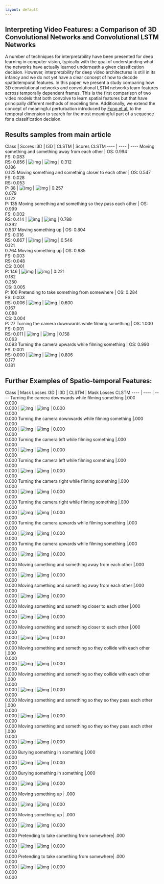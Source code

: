 ```yaml
---
layout: default
---
```


## Interpreting Video Features: a Comparison of 3D Convolutional Networks and Convolutional LSTM Networks
A number of techniques for interpretability have been presented for deep learning in computer vision, typically with the goal of understanding what the networks have actually learned underneath a given classification decision. However, interpretability for deep video architectures is still in its infancy and we do not yet have a clear concept of how to decode spatiotemporal features. In this paper, we present a study comparing how 3D convolutional networks and convolutional LSTM networks learn features across temporally dependent frames. This is the first comparison of two video models that both convolve to learn spatial features but that have principally different methods of modeling time. Additionally, we extend the concept of meaningful perturbation introduced by <a href="http://openaccess.thecvf.com/content_ICCV_2017/papers/Fong_Interpretable_Explanations_of_ICCV_2017_paper.pdf">Fong et al.</a> to the temporal dimension to search for the most meaningful part of a sequence for a classification decision.

## Results samples from main article


Class | Scores I3D | I3D | CLSTM | Scores CLSTM
---- | ---- | ----
Moving something and something away from each other | OS: 0.994<br /> FS: 0.083 <br />RS: 0.856 | ![img](../gifs/resultclips/36/43627/i3d/i3d.gif) | ![img](../gifs/resultclips/36/43627/clstm/clstm.gif) | 0.312<br /> 0.186 <br />0.125
Moving something and something closer to each other | OS: 0.547<br /> FS: 0.028 <br />RS: 0.053 <br /> P: 38 | ![img](../gifs/resultclips/37/180193/i3d/i3d.gif) | ![img](../gifs/resultclips/37/180193/clstm/clstm.gif) | 0.257<br /> 0.079 <br />0.122<br/> P: 135
Moving something and something so they pass each other | OS: 0.999<br /> FS: 0.002 <br />RS: 0.414 | ![img](../gifs/resultclips/39/28170/i3d/i3d.gif) | ![img](../gifs/resultclips/39/28170/clstm/clstm.gif) | 0.788<br /> 0.392 <br />0.537
Moving something up | OS: 0.804<br /> FS: 0.016 <br />RS: 0.667 | ![img](../gifs/resultclips/45/125857/i3d/i3d.gif) | ![img](../gifs/resultclips/45/125857/clstm/clstm.gif) | 0.546<br /> 0.121 <br />0.764
Moving something up | OS: 0.685<br /> FS: 0.003 <br />RS: 0.048 <br/> CS: 0.001 <br/>P: 146 | ![img](../gifs/resultclips/45/81536/i3d/i3d.gif) | ![img](../gifs/resultclips/45/81536/clstm/clstm.gif) | 0.221<br /> 0.182 <br />0.350 <br/> CS: 0.005 <br/> P: 100
Pretending to take something from somewhere | OS: 0.284<br /> FS: 0.003 <br />RS: 0.006 | ![img](../gifs/resultclips/81/46708/i3d/i3d.gif) | ![img](../gifs/resultclips/81/46708/clstm/clstm.gif) | 0.600<br /> 0.167 <br />0.088 <br/> CS: 0.004 <br/> P: 27
Turning the camera downwards while filming something | OS: 1.000<br /> FS: 0.001 <br />RS: 0.011 | ![img](../gifs/resultclips/165/197549/i3d/i3d.gif) | ![img](../gifs/resultclips/165/197549/clstm/clstm.gif) | 0.158<br /> 0.063 <br />0.093 
Turning the camera upwards while filming something | OS: 0.990<br /> FS: 0.001 <br />RS: 0.000 | ![img](../gifs/resultclips/168/215115/i3d/i3d.gif) | ![img](../gifs/resultclips/168/215115/clstm/clstm.gif) | 0.806<br /> 0.177 <br />0.181


## Further Examples of Spatio-temporal Features:

Class | Mask Losses I3D | I3D | CLSTM | Mask Losses CLSTM
---- | ---- | ----
Turning the camera downwards while filming something |.000<br /> 0.000 <br />0.000 | ![img](../gifs/appendixclips/165/12462/i3d/i3d.gif) | ![img](../gifs/appendixclips/165/12462/clstm/clstm.gif) | 0.000<br /> 0.000 <br />0.000
Turning the camera downwards while filming something |.000<br /> 0.000 <br />0.000 | ![img](../gifs/appendixclips/165/213899/i3d/i3d.gif) | ![img](../gifs/appendixclips/165/213899/clstm/clstm.gif) | 0.000<br /> 0.000 <br />0.000
Turning the camera left while filming something |.000<br /> 0.000 <br />0.000 | ![img](../gifs/appendixclips/45/85790/i3d/i3d.gif) | ![img](../gifs/appendixclips/45/85790/clstm/clstm.gif) | 0.000<br /> 0.000 <br />0.000
Turning the camera left while filming something |.000<br /> 0.000 <br />0.000 | ![img](../gifs/appendixclips/45/85790/i3d/i3d.gif) | ![img](../gifs/appendixclips/45/85790/clstm/clstm.gif) | 0.000<br /> 0.000 <br />0.000
Turning the camera right while filming something |.000<br /> 0.000 <br />0.000 | ![img](../gifs/appendixclips/45/85790/i3d/i3d.gif) | ![img](../gifs/appendixclips/45/85790/clstm/clstm.gif) | 0.000<br /> 0.000 <br />0.000
Turning the camera right while filming something |.000<br /> 0.000 <br />0.000 | ![img](../gifs/appendixclips/45/85790/i3d/i3d.gif) | ![img](../gifs/appendixclips/45/85790/clstm/clstm.gif) | 0.000<br /> 0.000 <br />0.000
Turning the camera upwards while filming something |.000<br /> 0.000 <br />0.000 | ![img](../gifs/appendixclips/45/85790/i3d/i3d.gif) | ![img](../gifs/appendixclips/45/85790/clstm/clstm.gif) | 0.000<br /> 0.000 <br />0.000
Turning the camera upwards while filming something |.000<br /> 0.000 <br />0.000 | ![img](../gifs/appendixclips/45/85790/i3d/i3d.gif) | ![img](../gifs/appendixclips/45/85790/clstm/clstm.gif) | 0.000<br /> 0.000 <br />0.000
Moving something and something away from each other |.000<br /> 0.000 <br />0.000 | ![img](../gifs/appendixclips/45/85790/i3d/i3d.gif) | ![img](../gifs/appendixclips/45/85790/clstm/clstm.gif) | 0.000<br /> 0.000 <br />0.000
Moving something and something away from each other |.000<br /> 0.000 <br />0.000 | ![img](../gifs/appendixclips/45/85790/i3d/i3d.gif) | ![img](../gifs/appendixclips/45/85790/clstm/clstm.gif) | 0.000<br /> 0.000 <br />0.000
Moving something and something closer to each other |.000<br /> 0.000 <br />0.000 | ![img](../gifs/appendixclips/45/85790/i3d/i3d.gif) | ![img](../gifs/appendixclips/45/85790/clstm/clstm.gif) | 0.000<br /> 0.000 <br />0.000
Moving something and something closer to each other |.000<br /> 0.000 <br />0.000 | ![img](../gifs/appendixclips/45/85790/i3d/i3d.gif) | ![img](../gifs/appendixclips/45/85790/clstm/clstm.gif) | 0.000<br /> 0.000 <br />0.000
Moving something and something so they collide with each other |.000<br /> 0.000 <br />0.000 | ![img](../gifs/appendixclips/45/85790/i3d/i3d.gif) | ![img](../gifs/appendixclips/45/85790/clstm/clstm.gif) | 0.000<br /> 0.000 <br />0.000
Moving something and something so they collide with each other |.000<br /> 0.000 <br />0.000 | ![img](../gifs/appendixclips/45/85790/i3d/i3d.gif) | ![img](../gifs/appendixclips/45/85790/clstm/clstm.gif) | 0.000<br /> 0.000 <br />0.000
Moving something and something so they so they pass each other |.000<br /> 0.000 <br />0.000 | ![img](../gifs/appendixclips/45/85790/i3d/i3d.gif) | ![img](../gifs/appendixclips/45/85790/clstm/clstm.gif) | 0.000<br /> 0.000 <br />0.000
Moving something and something so they so they pass each other |.000<br /> 0.000 <br />0.000 | ![img](../gifs/appendixclips/45/85790/i3d/i3d.gif) | ![img](../gifs/appendixclips/45/85790/clstm/clstm.gif) | 0.000<br /> 0.000 <br />0.000
Burying something in something |.000<br /> 0.000 <br />0.000 | ![img](../gifs/appendixclips/45/85790/i3d/i3d.gif) | ![img](../gifs/appendixclips/45/85790/clstm/clstm.gif) | 0.000<br /> 0.000 <br />0.000
Burying something in something |.000<br /> 0.000 <br />0.000 | ![img](../gifs/appendixclips/45/85790/i3d/i3d.gif) | ![img](../gifs/appendixclips/45/85790/clstm/clstm.gif) | 0.000<br /> 0.000 <br />0.000
Moving something up | .000<br /> 0.000 <br />0.000 | ![img](../gifs/appendixclips/45/85790/i3d/i3d.gif) | ![img](../gifs/appendixclips/45/85790/clstm/clstm.gif) | 0.000<br /> 0.000 <br />0.000
Moving something up | .000<br /> 0.000 <br />0.000 | ![img](../gifs/appendixclips/45/96257/i3d/i3d.gif) | ![img](../gifs/appendixclips/45/96257/clstm/clstm.gif) | 0.000<br /> 0.000 <br />0.000
Pretending to take something from somewhere| .000<br /> 0.000 <br />0.000 | ![img](../gifs/appendixclips/45/85790/i3d/i3d.gif) | ![img](../gifs/appendixclips/45/85790/clstm/clstm.gif) | 0.000<br /> 0.000 <br />0.000
Pretending to take something from somewhere| .000<br /> 0.000 <br />0.000 | ![img](../gifs/appendixclips/45/96257/i3d/i3d.gif) | ![img](../gifs/appendixclips/45/96257/clstm/clstm.gif) | 0.000<br /> 0.000 <br />0.000

